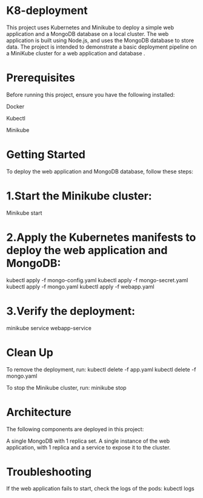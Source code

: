 # K8-deployment

This project uses Kubernetes and Minikube to deploy a simple web application and a MongoDB database on a local cluster. The web application is built using Node.js, and uses the MongoDB database to store data. The project is intended to demonstrate a basic deployment pipeline on a MiniKube cluster for a web application and database .

# Prerequisites
Before running this project, ensure you have the following installed:

Docker

Kubectl

Minikube

# Getting Started
To deploy the web application and MongoDB database, follow these steps:

# 1.Start the Minikube cluster:
Minikube start

# 2.Apply the Kubernetes manifests to deploy the web application and MongoDB:
kubectl apply -f mongo-config.yaml
kubectl apply -f mongo-secret.yaml
kubectl apply -f mongo.yaml
kubectl apply -f webapp.yaml

# 3.Verify the deployment:
minikube service webapp-service

# Clean Up
To remove the deployment, run:
kubectl delete -f app.yaml
kubectl delete -f mongo.yaml

To stop the Minikube cluster, run:
minikube stop

# Architecture
The following components are deployed in this project:

A single MongoDB with 1 replica set.
A single instance of the web application, with 1 replica and a service to expose it to the cluster.

# Troubleshooting
If the web application fails to start, check the logs of the pods:
kubectl logs <pod-name>

